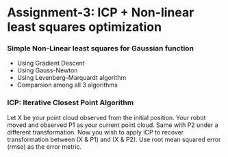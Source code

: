 # Assignment-3: ICP + Non-linear least squares optimization

### Simple Non-Linear least squares for Gaussian function
 * Using Gradient Descent
 * Using Gauss-Newton
 * Using Levenberg–Marquardt algorithm 
 * Comparsion among all 3 algorithms
### ICP: Iterative Closest Point Algorithm
Let X be your point cloud observed from the initial position. Your robot moved and observed P1 as your current point cloud. Same with P2 under a different transformation. Now you wish to apply ICP to recover transformation between (X & P1) and (X & P2). Use root mean squared
error (rmse) as the error metric.
